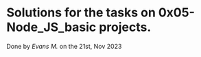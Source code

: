 # Solutions for the tasks on  0x05-Node_JS_basic projects.

Done by *Evans M.* on the 21st, Nov 2023
